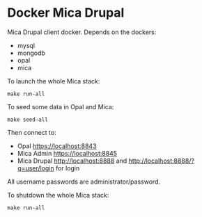 Docker Mica Drupal
==================

Mica Drupal client docker. Depends on the dockers:
* mysql
* mongodb
* opal
* mica

To launch the whole Mica stack:

```
make run-all
```

To seed some data in Opal and Mica:

```
make seed-all
```

Then connect to:

* Opal [https://localhost:8843](https://localhost:8843)
* Mica Admin [https://localhost:8845](https://localhost:8845)
* Mica Drupal [http://localhost:8888](http://localhost:8888) and [http://localhost:8888/?q=user/login](http://localhost:8888/?q=user/login) for login

All username passwords are administrator/password.

To shutdown the whole Mica stack:

```
make run-all
```

